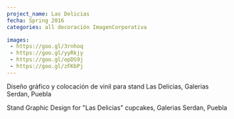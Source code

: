 ```yaml
---
project_name: Las Delicias
fecha: Spring 2016
categories: all decoración ImagenCorporativa

images:
 - https://goo.gl/3rnhoq
 - https://goo.gl/yyRkjy
 - https://goo.gl/opDS9j
 - https://goo.gl/zFKbPj
---
```

Diseño gráfico y colocación de vinil para stand Las Delicias, Galerias Serdan, Puebla


Stand Graphic Design for "Las Delicias" cupcakes, Galerias Serdan, Puebla
